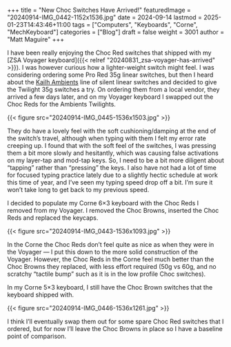 +++
title = "New Choc Switches Have Arrived!"
featuredImage = "20240914-IMG_0442-1152x1536.jpg"
date = 2024-09-14
lastmod = 2025-01-23T14:43:46+11:00
tags = ["Computers", "Keyboards", "Corne", "MechKeyboard"]
categories = ["Blog"]
draft = false
weight = 3001
author = "Matt Maguire"
+++

I have been really enjoying the Choc Red switches that shipped with my [ZSA Voyager keyboard]({{< relref "20240831_zsa-voyager-has-arrived" >}}). I was however curious how a lighter-weight switch might feel. I was considering ordering some Pro Red 35g linear switches, but then I heard about the [Kailh Ambients](https://keebd.com/products/ambients-silent-linear-twilight-choc-switches) line of silent linear switches and decided to give the Twilight 35g switches a try. On ordering them from a local vendor, they arrived a few days later, and on my Voyager keyboard I swapped out the Choc Reds for the Ambients Twilights.

{{< figure src="20240914-IMG_0445-1536x1503.jpg" >}}

They do have a lovely feel with the soft cushioning/damping at the end of the switch’s travel, although when typing with them I felt my error rate creeping up. I found that with the soft feel of the switches, I was pressing them a bit more slowly and hesitantly, which was causing false activations on my layer-tap and mod-tap keys. So, I need to be a bit more diligent about “tapping” rather than “pressing” the keys. I also have not had a lot of time for focused typing practice lately due to a slightly hectic schedule at work this time of year, and I’ve seen my typing speed drop off a bit. I’m sure it won’t take long to get back to my previous speed.

I decided to populate my Corne 6×3 keyboard with the Choc Reds I removed from my Voyager. I removed the Choc Browns, inserted the Choc Reds and replaced the keycaps.

{{< figure src="20240914-IMG_0443-1536x1093.jpg" >}}

In the Corne the Choc Reds don’t feel quite as nice as when they were in the Voyager — I put this down to the more solid construction of the Voyager. However, the Choc Reds in the Corne feel much better than the Choc Browns they replaced, with less effort required (50g vs 60g, and no scratchy “tactile bump” such as it is in the low profile Choc switches).

In my Corne 5×3 keyboard, I still have the Choc Brown switches that the keyboard shipped with.

{{< figure src="20240914-IMG_0446-1536x1261.jpg" >}}

I think I’ll eventually swap them out for some spare Choc Red switches that I ordered, but for now I’ll leave the Choc Browns in place so I have a baseline point of comparison.
